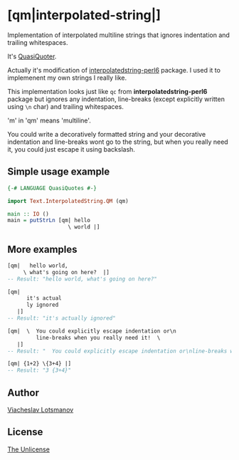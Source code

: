 # [qm|interpolated-string|]

Implementation of interpolated multiline strings that ignores indentation
and trailing whitespaces.

It's [QuasiQuoter](https://wiki.haskell.org/Quasiquotation).

Actually it's modification of
[interpolatedstring-perl6](https://github.com/audreyt/interpolatedstring-perl6)
package. I used it to implemenent my own strings I really like.

This implementation looks just like `qc`
from **interpolatedstring-perl6** package but ignores any indentation,
line-breaks (except explicitly written using `\n` char)
and trailing whitespaces.

'm' in 'qm' means 'multiline'.

You could write a decoratively formatted string and your
decorative indentation and line-breaks wont go to the string,
but when you really need it, you could just escape it using backslash.

## Simple usage example

```haskell
{-# LANGUAGE QuasiQuotes #-}

import Text.InterpolatedString.QM (qm)

main :: IO ()
main = putStrLn [qm| hello
                   \ world |]
```

## More examples

```haskell
[qm|   hello world,
     \ what's going on here?  |]
-- Result: "hello world, what's going on here?"
```

```haskell
[qm|
      it's actual
      ly ignored
   |]
-- Result: "it's actually ignored"
```

```haskell
[qm|  \  You could explicitly escape indentation or\n
         line-breaks when you really need it!  \
   |]
-- Result: "  You could explicitly escape indentation or\nline-breaks when you really need it!  "
```

```haskell
[qm| {1+2} \{3+4} |]
-- Result: "3 {3+4}"
```

## Author

[Viacheslav Lotsmanov](https://github.com/unclechu)

## License

[The Unlicense](./LICENSE)
